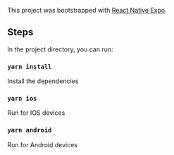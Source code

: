 This project was bootstrapped with [React Native Expo](https://expo.io/).

## Steps

In the project directory, you can run:

### `yarn install`

Install the dependencies

### `yarn ios`

Run for IOS devices

### `yarn android`

Run for Android devices
